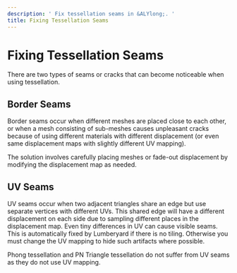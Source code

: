 ```yaml
---
description: ' Fix tessellation seams in &ALYlong;. '
title: Fixing Tessellation Seams
---
```

# Fixing Tessellation Seams<a name="mat-maps-displacement-tessellation-debug"></a>

There are two types of seams or cracks that can become noticeable when using tessellation\.

## Border Seams<a name="mat-maps-displacement-tessellation-debug-border-seams"></a>

Border seams occur when different meshes are placed close to each other, or when a mesh consisting of sub\-meshes causes unpleasant cracks because of using different materials with different displacement \(or even same displacement maps with slightly different UV mapping\)\.

The solution involves carefully placing meshes or fade\-out displacement by modifying the displacement map as needed\.

## UV Seams<a name="mat-maps-displacement-tessellation-debug-uv-seams"></a>

UV seams occur when two adjacent triangles share an edge but use separate vertices with different UVs\. This shared edge will have a different displacement on each side due to sampling different places in the displacement map\. Even tiny differences in UV can cause visible seams\. This is automatically fixed by Lumberyard if there is no tiling\. Otherwise you must change the UV mapping to hide such artifacts where possible\.

Phong tessellation and PN Triangle tessellation do not suffer from UV seams as they do not use UV mapping\.